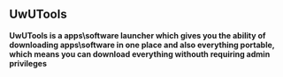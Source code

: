 ## UwUTools

**UwUTools is a apps\software launcher which gives you the ability of downloading apps\software in one place and also everything portable, which means you can download everything withouth requiring admin privileges**
